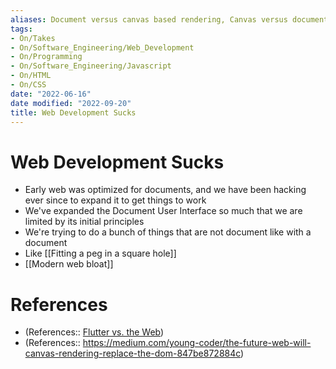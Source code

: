 ```yaml
---
aliases: Document versus canvas based rendering, Canvas versus document based rendering
tags:
- On/Takes
- On/Software_Engineering/Web_Development
- On/Programming
- On/Software_Engineering/Javascript
- On/HTML
- On/CSS
date: "2022-06-16"
date modified: "2022-09-20"
title: Web Development Sucks
---
```


# Web Development Sucks
- Early web was optimized for documents, and we have been hacking ever since to expand it to get things to work
- We've expanded the Document User Interface so much that we are limited by its initial principles
- We're trying to do a bunch of things that are not document like with a document
- Like [[Fitting a peg in a square hole]]
- [[Modern web bloat]]

# References
- (References:: [Flutter vs. the Web](https://www.youtube.com/watch?v=iRcBy8UGB0g))
- (References:: <https://medium.com/young-coder/the-future-web-will-canvas-rendering-replace-the-dom-847be872884c>)

